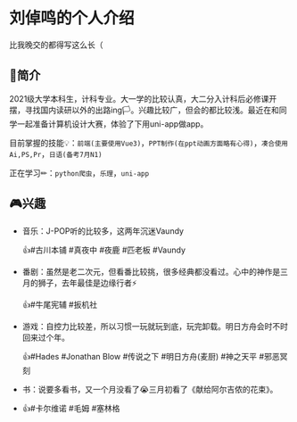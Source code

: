 # 刘倬鸣的个人介绍
比我晚交的都得写这么长（

## 📃简介
2021级大学本科生，计科专业。大一学的比较认真，大二分入计科后必修课开摆，寻找国内读研以外的出路ing🏳。兴趣比较广，但会的都比较浅。最近在和同学一起准备计算机设计大赛，体验了下用uni-app做app。

目前掌握的技能💡：`前端(主要使用Vue3)`，`PPT制作(在ppt动画方面略有心得)`，`凑合使用Ai,PS,Pr`，`日语(备考7月N1)`

正在学习✏：`python爬虫`，`乐理`，`uni-app`

## 🎮兴趣

* 音乐：J-POP听的比较多，这两年沉迷Vaundy

  👍#古川本铺  #真夜中  #夜鹿  #匹老板  #Vaundy

* 番剧：虽然是老二次元，但看番比较挑，很多经典都没看过。心中的神作是三月的狮子，去年最佳是边缘行者⚡

  👍#牛尾宪辅 #扳机社

* 游戏：自控力比较差，所以习惯一玩就玩到底，玩完卸载。明日方舟会时不时回来过个年。

  👍#Hades  #Jonathan Blow  #传说之下 #明日方舟(麦厨) #神之天平 #邪恶冥刻 

* 书：说要多看书，又一个月没看了😭三月初看了《献给阿尔吉侬的花束》。

* 👍#卡尔维诺 #毛姆 #塞林格
